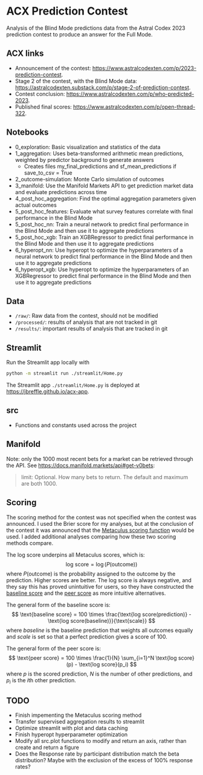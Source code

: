 # ACX Prediction Contest

Analysis of the Blind Mode predictions data from the Astral Codex 2023 prediction contest
to produce an answer for the Full Mode.

## ACX links

- Announcement of the contest:
<https://www.astralcodexten.com/p/2023-prediction-contest>.
- Stage 2 of the contest, with the Blind Mode data:
<https://astralcodexten.substack.com/p/stage-2-of-prediction-contest>.
- Contest conclusion:
<https://www.astralcodexten.com/p/who-predicted-2023>.
- Published final scores:
<https://www.astralcodexten.com/p/open-thread-322>.

## Notebooks

- 0_exploration: Basic visualization and statistics of the data
- 1_aggregation: Uses beta-transformed arithmetic mean predictions, weighted by predictor background to generate answers
  - Creates files my_final_predictions and sf_mean_predictions if save_to_csv = True
- 2_outcome-simulation: Monte Carlo simulation of outcomes
- 3_manifold: Use the Manifold Markets API to get prediction market data and evaluate predictions across time
- 4_post_hoc_aggregation: Find the optimal aggregation parameters given actual outcomes
- 5_post_hoc_features: Evaluate what survey features correlate with final performance in the Blind Mode
- 5_post_hoc_nn: Train a neural network to predict final performance in the Blind Mode and then use it to aggregate predictions
- 5_post_hoc_xgb: Train an XGBRegressor to predict final performance in the Blind Mode and then use it to aggregate predictions
- 6_hyperopt_nn: Use hyperopt to optimize the hyperparameters of a neural network to predict final performance in the Blind Mode and then use it to aggregate predictions
- 6_hyperopt_xgb: Use hyperopt to optimize the hyperparameters of an XGBRegressor to predict final performance in the Blind Mode and then use it to aggregate predictions

## Data

- `/raw/`: Raw data from the contest, should not be modified
- `/processed/`: results of analysis that are not tracked in git
- `/results/`: important results of analysis that are tracked in git

## Streamlit

Run the Streamlit app locally with

```bash
python -m streamlit run ./streamlit/Home.py
```

The Streamlit app ```./streamlit/Home.py``` is deployed at
<https://jbreffle.github.io/acx-app>.

## src

- Functions and constants used across the project

## Manifold

Note: only the 1000 most recent bets for a market can be retrieved through the API.
See <https://docs.manifold.markets/api#get-v0bets>:

> limit: Optional. How many bets to return. The default and maximum are both 1000.

## Scoring

The scoring method for the contest was not specified when the contest was announced.
I used the Brier score for my analyses,
but at the conclusion of the contest it was announced that the
[Metaculus scoring function](<https://www.metaculus.com/help/scores-faq/>)
would be used.
I added additional analyses comparing how these two scoring methods compare.

The log score underpins all Metaculus scores, which is:
$$
\text{log score} = \log(P(\text{outcome}))
$$
where $P(\text{outcome})$ is the probability assigned to the outcome by the prediction.
Higher scores are better.
The log score is always negative,
and they say this has proved unintuitive for users,
so they have constructed the
[baseline score](<https://www.metaculus.com/help/scores-faq/#baseline-score>)
and the
[peer score](<https://www.metaculus.com/help/scores-faq/#peer-score>)
as more intuitive alternatives.

The general form of the baseline score is:
$$
\text{baseline score} = 100 \times \frac{\text{log score(prediction)} - \text{log score(baseline)}}{\text{scale}}
$$
where $baseline$ is the baseline prediction that weights all outcomes equally
and $scale$ is set so that a perfect prediction gives a score of $100$.

The general form of the peer score is:
$$
\text{peer score} = 100 \times \frac{1}{N} \sum_{i=1}^N \text{log score}(p) - \text{log score}(p_i)
$$
where $p$ is the scored prediction,
$N$ is the number of other predictions, and
$p_i$ is the $i$th other prediction.

## TODO

- Finish impementing the Metaculus scoring method
- Transfer supervised aggregation results to streamlit
- Optimize streamlit with plot and data caching
- Finish hyperopt hyperparameter optimization
- Modify all src.plot functions to modify and return an axis, rather than create and return a figure
- Does the Response rate by participant distribution match the beta distribution? Maybe with the exclusion of the excess of 100% response rates?
